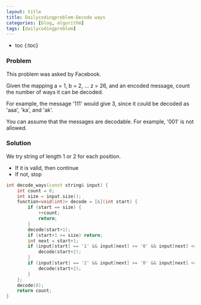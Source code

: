```yaml
---
layout: title
title: Dailycodingproblem-Decode ways
categories: [blog, algorithm]
tags: [dailycodingproblem]
---
```


+ toc
{:toc}

### Problem

This problem was asked by Facebook.

Given the mapping a = 1, b = 2, ... z = 26, and an encoded message, count the number of ways it can be decoded.

For example, the message '111' would give 3, since it could be decoded as 'aaa', 'ka', and 'ak'.

You can assume that the messages are decodable. For example, '001' is not allowed.

### Solution

We try string of length 1 or 2 for each position.

+ If it is valid, then continue
+ If not, stop

```cpp
int decode_ways(const string& input) {
    int count = 0;
    int size = input.size();
    function<void(int)> decode = [&](int start) {
        if (start == size) {
            ++count;
            return;
        }
        decode(start+1);
        if (start+1 >= size) return;
        int next = start+1;
        if (input[start] == '1' && input[next] >= '0' && input[next] <= '9') {
            decode(start+2);
        }
        if (input[start] == '2' && input[next] >= '0' && input[next] <= '6') {
            decode(start+2);
        }
    };
    decode(0);
    return count;
}
```

